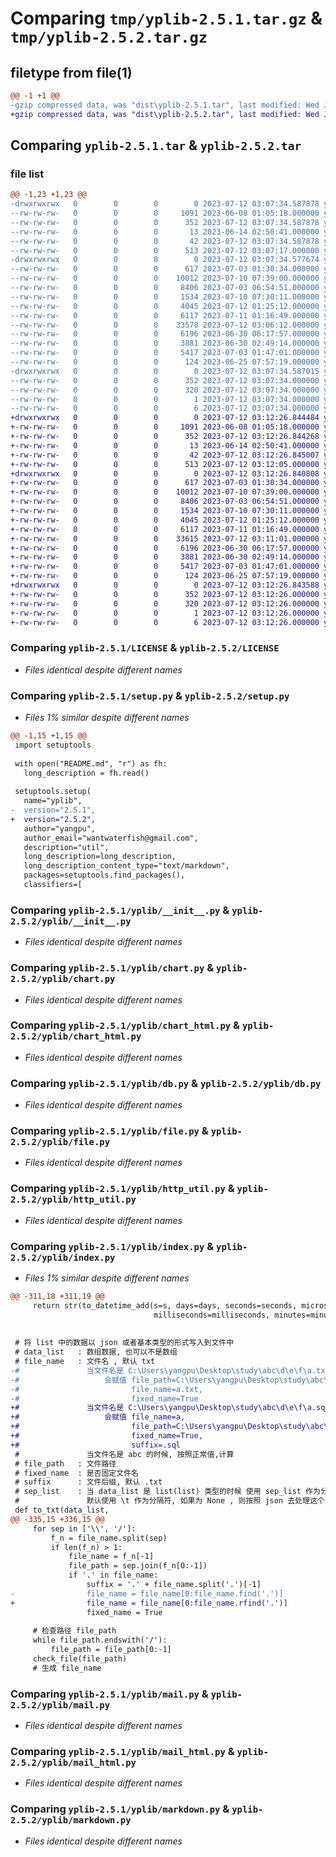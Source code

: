 # Comparing `tmp/yplib-2.5.1.tar.gz` & `tmp/yplib-2.5.2.tar.gz`

## filetype from file(1)

```diff
@@ -1 +1 @@
-gzip compressed data, was "dist\yplib-2.5.1.tar", last modified: Wed Jul 12 03:07:34 2023, max compression
+gzip compressed data, was "dist\yplib-2.5.2.tar", last modified: Wed Jul 12 03:12:26 2023, max compression
```

## Comparing `yplib-2.5.1.tar` & `yplib-2.5.2.tar`

### file list

```diff
@@ -1,23 +1,23 @@
-drwxrwxrwx   0        0        0        0 2023-07-12 03:07:34.587878 yplib-2.5.1/
--rw-rw-rw-   0        0        0     1091 2023-06-08 01:05:18.000000 yplib-2.5.1/LICENSE
--rw-rw-rw-   0        0        0      352 2023-07-12 03:07:34.587878 yplib-2.5.1/PKG-INFO
--rw-rw-rw-   0        0        0       13 2023-06-14 02:50:41.000000 yplib-2.5.1/README.md
--rw-rw-rw-   0        0        0       42 2023-07-12 03:07:34.587878 yplib-2.5.1/setup.cfg
--rw-rw-rw-   0        0        0      513 2023-07-12 03:07:17.000000 yplib-2.5.1/setup.py
-drwxrwxrwx   0        0        0        0 2023-07-12 03:07:34.577674 yplib-2.5.1/yplib/
--rw-rw-rw-   0        0        0      617 2023-07-03 01:30:34.000000 yplib-2.5.1/yplib/__init__.py
--rw-rw-rw-   0        0        0    10012 2023-07-10 07:39:00.000000 yplib-2.5.1/yplib/chart.py
--rw-rw-rw-   0        0        0     8406 2023-07-03 06:54:51.000000 yplib-2.5.1/yplib/chart_html.py
--rw-rw-rw-   0        0        0     1534 2023-07-10 07:30:11.000000 yplib-2.5.1/yplib/db.py
--rw-rw-rw-   0        0        0     4045 2023-07-12 01:25:12.000000 yplib-2.5.1/yplib/file.py
--rw-rw-rw-   0        0        0     6117 2023-07-11 01:16:49.000000 yplib-2.5.1/yplib/http_util.py
--rw-rw-rw-   0        0        0    33578 2023-07-12 03:06:12.000000 yplib-2.5.1/yplib/index.py
--rw-rw-rw-   0        0        0     6196 2023-06-30 06:17:57.000000 yplib-2.5.1/yplib/mail.py
--rw-rw-rw-   0        0        0     3881 2023-06-30 02:49:14.000000 yplib-2.5.1/yplib/mail_html.py
--rw-rw-rw-   0        0        0     5417 2023-07-03 01:47:01.000000 yplib-2.5.1/yplib/markdown.py
--rw-rw-rw-   0        0        0      124 2023-06-25 07:57:19.000000 yplib-2.5.1/yplib/temp.py
-drwxrwxrwx   0        0        0        0 2023-07-12 03:07:34.587015 yplib-2.5.1/yplib.egg-info/
--rw-rw-rw-   0        0        0      352 2023-07-12 03:07:34.000000 yplib-2.5.1/yplib.egg-info/PKG-INFO
--rw-rw-rw-   0        0        0      320 2023-07-12 03:07:34.000000 yplib-2.5.1/yplib.egg-info/SOURCES.txt
--rw-rw-rw-   0        0        0        1 2023-07-12 03:07:34.000000 yplib-2.5.1/yplib.egg-info/dependency_links.txt
--rw-rw-rw-   0        0        0        6 2023-07-12 03:07:34.000000 yplib-2.5.1/yplib.egg-info/top_level.txt
+drwxrwxrwx   0        0        0        0 2023-07-12 03:12:26.844484 yplib-2.5.2/
+-rw-rw-rw-   0        0        0     1091 2023-06-08 01:05:18.000000 yplib-2.5.2/LICENSE
+-rw-rw-rw-   0        0        0      352 2023-07-12 03:12:26.844268 yplib-2.5.2/PKG-INFO
+-rw-rw-rw-   0        0        0       13 2023-06-14 02:50:41.000000 yplib-2.5.2/README.md
+-rw-rw-rw-   0        0        0       42 2023-07-12 03:12:26.845007 yplib-2.5.2/setup.cfg
+-rw-rw-rw-   0        0        0      513 2023-07-12 03:12:05.000000 yplib-2.5.2/setup.py
+drwxrwxrwx   0        0        0        0 2023-07-12 03:12:26.840808 yplib-2.5.2/yplib/
+-rw-rw-rw-   0        0        0      617 2023-07-03 01:30:34.000000 yplib-2.5.2/yplib/__init__.py
+-rw-rw-rw-   0        0        0    10012 2023-07-10 07:39:00.000000 yplib-2.5.2/yplib/chart.py
+-rw-rw-rw-   0        0        0     8406 2023-07-03 06:54:51.000000 yplib-2.5.2/yplib/chart_html.py
+-rw-rw-rw-   0        0        0     1534 2023-07-10 07:30:11.000000 yplib-2.5.2/yplib/db.py
+-rw-rw-rw-   0        0        0     4045 2023-07-12 01:25:12.000000 yplib-2.5.2/yplib/file.py
+-rw-rw-rw-   0        0        0     6117 2023-07-11 01:16:49.000000 yplib-2.5.2/yplib/http_util.py
+-rw-rw-rw-   0        0        0    33615 2023-07-12 03:11:01.000000 yplib-2.5.2/yplib/index.py
+-rw-rw-rw-   0        0        0     6196 2023-06-30 06:17:57.000000 yplib-2.5.2/yplib/mail.py
+-rw-rw-rw-   0        0        0     3881 2023-06-30 02:49:14.000000 yplib-2.5.2/yplib/mail_html.py
+-rw-rw-rw-   0        0        0     5417 2023-07-03 01:47:01.000000 yplib-2.5.2/yplib/markdown.py
+-rw-rw-rw-   0        0        0      124 2023-06-25 07:57:19.000000 yplib-2.5.2/yplib/temp.py
+drwxrwxrwx   0        0        0        0 2023-07-12 03:12:26.843588 yplib-2.5.2/yplib.egg-info/
+-rw-rw-rw-   0        0        0      352 2023-07-12 03:12:26.000000 yplib-2.5.2/yplib.egg-info/PKG-INFO
+-rw-rw-rw-   0        0        0      320 2023-07-12 03:12:26.000000 yplib-2.5.2/yplib.egg-info/SOURCES.txt
+-rw-rw-rw-   0        0        0        1 2023-07-12 03:12:26.000000 yplib-2.5.2/yplib.egg-info/dependency_links.txt
+-rw-rw-rw-   0        0        0        6 2023-07-12 03:12:26.000000 yplib-2.5.2/yplib.egg-info/top_level.txt
```

### Comparing `yplib-2.5.1/LICENSE` & `yplib-2.5.2/LICENSE`

 * *Files identical despite different names*

### Comparing `yplib-2.5.1/setup.py` & `yplib-2.5.2/setup.py`

 * *Files 1% similar despite different names*

```diff
@@ -1,15 +1,15 @@
 import setuptools
 
 with open("README.md", "r") as fh:
   long_description = fh.read()
 
 setuptools.setup(
   name="yplib",
-  version="2.5.1",
+  version="2.5.2",
   author="yangpu",
   author_email="wantwaterfish@gmail.com",
   description="util",
   long_description=long_description,
   long_description_content_type="text/markdown",
   packages=setuptools.find_packages(),
   classifiers=[
```

### Comparing `yplib-2.5.1/yplib/__init__.py` & `yplib-2.5.2/yplib/__init__.py`

 * *Files identical despite different names*

### Comparing `yplib-2.5.1/yplib/chart.py` & `yplib-2.5.2/yplib/chart.py`

 * *Files identical despite different names*

### Comparing `yplib-2.5.1/yplib/chart_html.py` & `yplib-2.5.2/yplib/chart_html.py`

 * *Files identical despite different names*

### Comparing `yplib-2.5.1/yplib/db.py` & `yplib-2.5.2/yplib/db.py`

 * *Files identical despite different names*

### Comparing `yplib-2.5.1/yplib/file.py` & `yplib-2.5.2/yplib/file.py`

 * *Files identical despite different names*

### Comparing `yplib-2.5.1/yplib/http_util.py` & `yplib-2.5.2/yplib/http_util.py`

 * *Files identical despite different names*

### Comparing `yplib-2.5.1/yplib/index.py` & `yplib-2.5.2/yplib/index.py`

 * *Files 1% similar despite different names*

```diff
@@ -311,18 +311,19 @@
     return str(to_datetime_add(s=s, days=days, seconds=seconds, microseconds=microseconds,
                                milliseconds=milliseconds, minutes=minutes, hours=hours, weeks=weeks))[0:10]
 
 
 # 将 list 中的数据以 json 或者基本类型的形式写入到文件中
 # data_list   : 数组数据, 也可以不是数组
 # file_name   : 文件名 , 默认 txt
-#               当文件名是 C:\Users\yangpu\Desktop\study\abc\d\e\f\a.txt 这种类型的时候, 可以直接创建文件夹,
-#                   会赋值 file_path=C:\Users\yangpu\Desktop\study\abc\d\e\f,
-#                         file_name=a.txt,
-#                         fixed_name=True
+#               当文件名是 C:\Users\yangpu\Desktop\study\abc\d\e\f\a.sql 这种类型的时候, 可以直接创建文件夹,
+#                   会赋值 file_name=a,
+#                         file_path=C:\Users\yangpu\Desktop\study\abc\d\e\f,
+#                         fixed_name=True,
+#                         suffix=.sql
 #               当文件名是 abc 的时候, 按照正常值,计算
 # file_path   : 文件路径
 # fixed_name  : 是否固定文件名
 # suffix      : 文件后缀, 默认 .txt
 # sep_list    : 当 data_list 是 list(list) 类型的时候 使用 sep_list 作为分割内部的分隔符,
 #               默认使用 \t 作为分隔符, 如果为 None , 则按照 json 去处理这个 list
 def to_txt(data_list,
@@ -335,15 +336,15 @@
     for sep in ['\\', '/']:
         f_n = file_name.split(sep)
         if len(f_n) > 1:
             file_name = f_n[-1]
             file_path = sep.join(f_n[0:-1])
             if '.' in file_name:
                 suffix = '.' + file_name.split('.')[-1]
-                file_name = file_name[0:file_name.find('.')]
+                file_name = file_name[0:file_name.rfind('.')]
                 fixed_name = True
 
     # 检查路径 file_path
     while file_path.endswith('/'):
         file_path = file_path[0:-1]
     check_file(file_path)
     # 生成 file_name
```

### Comparing `yplib-2.5.1/yplib/mail.py` & `yplib-2.5.2/yplib/mail.py`

 * *Files identical despite different names*

### Comparing `yplib-2.5.1/yplib/mail_html.py` & `yplib-2.5.2/yplib/mail_html.py`

 * *Files identical despite different names*

### Comparing `yplib-2.5.1/yplib/markdown.py` & `yplib-2.5.2/yplib/markdown.py`

 * *Files identical despite different names*

